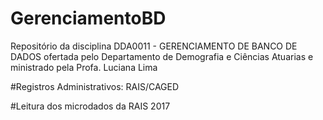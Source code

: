 # GerenciamentoBD
Repositório da disciplina DDA0011 - GERENCIAMENTO DE BANCO DE DADOS ofertada pelo Departamento de Demografia e Ciências Atuarias e ministrado pela Profa. Luciana Lima

#Registros Administrativos: RAIS/CAGED 

#Leitura dos microdados da RAIS 2017

